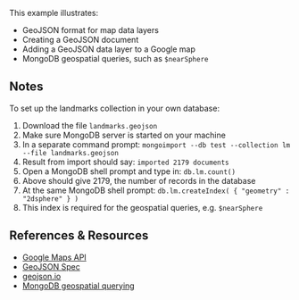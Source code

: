 This example illustrates:

- GeoJSON format for map data layers
- Creating a GeoJSON document
- Adding a GeoJSON data layer to a Google map
- MongoDB geospatial queries, such as `$nearSphere`


Notes
-----

To set up the landmarks collection in your own database:

1. Download the file `landmarks.geojson`
2. Make sure MongoDB server is started on your machine
3. In a separate command prompt: `mongoimport --db test --collection lm --file landmarks.geojson`
4. Result from import should say: `imported 2179 documents`
5. Open a MongoDB shell prompt and type in: `db.lm.count()`
6. Above should give 2179, the number of records in the database
7. At the same MongoDB shell prompt: `db.lm.createIndex( { "geometry" : "2dsphere" } )`
8. This index is required for the geospatial queries, e.g. `$nearSphere`


References & Resources
----------------------

* [Google Maps API](https://developers.google.com/maps/documentation/javascript/reference)
* [GeoJSON Spec](http://geojson.org)
* [geojson.io](http://geojson.io)
* [MongoDB geospatial querying](https://docs.mongodb.com/manual/reference/operator/query-geospatial/)

